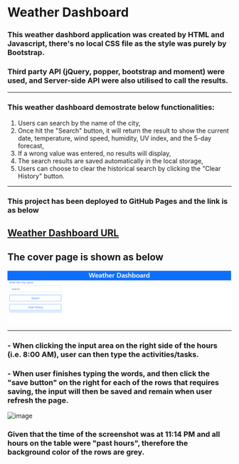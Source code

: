 # Weather Dashboard

### This weather dashbord application was created by HTML and Javascript, there's no local CSS file as the style was purely by Bootstrap. 

### Third party API (jQuery, popper, bootstrap and moment) were used, and Server-side API were also utilised to call the results.

---

### This weather dashboard demostrate below functionalities:

1. Users can search by the name of the city,
2. Once hit the "Search" button, it will return the result to show the current date, temperature, wind speed, humidity, UV index, and the 5-day forecast,
3. If a wrong value was entered, no results will display,
4. The search results are saved automatically in the local storage,
5. Users can choose to clear the historical search by clicking the "Clear History" button.

---

### This project has been deployed to GitHub Pages and the link is as below

## [Weather Dashboard URL](https://kittenknight06.github.io/weather-dashboard/)

## The cover page is shown as below

![image](assets/photos/cover.png)

---

### - When clicking the input area on the right side of the hours (i.e. 8:00 AM), user can then type the activities/tasks. 

### - When user finishes typing the words, and then click the "save button" on the right for each of the rows that requires saving, the input will then be saved and remain when user refresh the page.

![image](assets/photos/saved-tasks.png)

### Given that the time of the screenshot was at 11:14 PM and all hours on the table were "past hours", therefore the background color of the rows are grey.